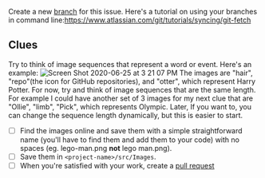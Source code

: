 Create a new [branch](https://docs.github.com/en/desktop/contributing-to-projects/creating-a-branch-for-your-work) for this issue. Here's a tutorial on using your branches in command line:https://www.atlassian.com/git/tutorials/syncing/git-fetch

## Clues

Try to think of image sequences that  represent a word or event. Here's an example:
![Screen Shot 2020-06-25 at 3 21 07 PM](https://user-images.githubusercontent.com/45152371/85801346-8acba280-b6f7-11ea-9143-59e9b055e9c0.png)
The images are "hair", "repo"(the icon for GitHub repositories), and "otter", which represent Harry Potter.
For now, try and think of image sequences that are the same length. For example I could have another set of 3 images for my next clue that are "Ollie", "limb", "Pick", which represents Olympic. Later, If you want to, you can change the sequence length dynamically, but this is easier to start.
- [ ] Find the images online and save them with a simple straightforward name (you'll have to find them and add them to your code) with no spaces (eg. lego-man.png **not** lego man.png).
- [ ] Save them in `<project-name>/src/Images`.
- [ ] When you're satisfied with your work, create a [pull request](https://help.github.com/en/github/collaborating-with-issues-and-pull-requests/creating-a-pull-request)
